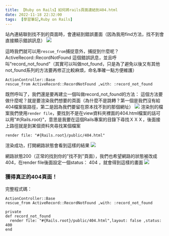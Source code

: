 ```yaml
---
title: 【Ruby on Rails】如何將rails頁面連結到404.html
date: 2022-11-18 22:32:00
tags:  [學習筆記,Ruby on Rails]
---
```

站內連結聯到找不到的頁面時，會連結到錯誤畫面（因為我用find方法，找不到會直接顯示錯誤訊息）
![](https://i.imgur.com/Gu5YLZh.png)

這時我們就可以用```rescue_from```捕捉意外，捕捉到什麼呢？
ActiveRecord::RecordNotFound 這個錯誤訊息，並且呼叫"record_not_found"（其實可以叫做not_found，只是為了避免以後又有其他not_found系列的方法要再修正比較麻煩，命名準確一點方便維護）
```
ActionController::Base
rescue_from ActiveRecord::RecordNotFound ,with: :record_not_found
```
既然呼叫了，我們還是要再建立一個叫做record_not_found的方法：
這個方法要做什麼呢？就是要渲染我們想要的頁面（為什麼不是跳轉？第一個是我們沒有給404檔案裝路徑，第二是因為我們要留在原本找不到的那個網址）
![](https://i.imgur.com/GkgoZEg.png)
渲染別的檔案我們使用`render file`，要找到不是在view資料夾裡面的404.html檔案的話可以用"#{Rails.root}"，意思是我要在這個Rails專案的目錄下尋找ＸＸＸ，後面接上路徑就是到某個資料夾尋找某個檔案
```
render file: "#{Rails.root}/public/404.html"
```
渲染成功，打開網路狀態會看到這樣的結果
![](https://i.imgur.com/BkwBPmW.png)

網路狀態200（正常的找到你的"找不到"頁面），我們也希望網路的狀態被改成404，在render file後面設定一個status： 404 ，就會得到這樣的畫面
![](https://i.imgur.com/vDAcx94.png)

### 獲得真正的404頁面！

完整程式碼：
```
ActionController::Base
rescue_from ActiveRecord::RecordNotFound ,with: :record_not_found

private
def record_not_found
  render file: "#{Rails.root}/public/404.html",layout: false ,status: 400
end
```